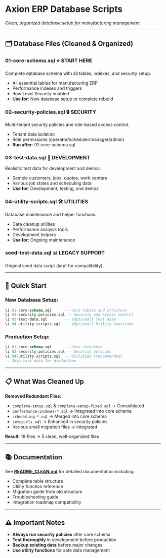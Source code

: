 # Axion ERP Database Scripts
*Clean, organized database setup for manufacturing management*

---

## 🗂️ Database Files (Cleaned & Organized)

### **01-core-schema.sql** ⭐ **START HERE**
Complete database schema with all tables, indexes, and security setup.
- All essential tables for manufacturing ERP
- Performance indexes and triggers
- Row Level Security enabled
- **Use for**: New database setup or complete rebuild

### **02-security-policies.sql** 🔒 **SECURITY**
Multi-tenant security policies and role-based access control.
- Tenant data isolation
- Role permissions (operator/scheduler/manager/admin)
- **Run after**: 01-core-schema.sql

### **03-test-data.sql** 🧪 **DEVELOPMENT**
Realistic test data for development and demos.
- Sample customers, jobs, quotes, work centers
- Various job states and scheduling data
- **Use for**: Development, testing, and demos

### **04-utility-scripts.sql** 🛠️ **UTILITIES**
Database maintenance and helper functions.
- Data cleanup utilities
- Performance analysis tools
- Development helpers
- **Use for**: Ongoing maintenance

### **seed-test-data.sql** 📊 **LEGACY SUPPORT**
Original seed data script (kept for compatibility).

---

## 🚀 Quick Start

### **New Database Setup:**
```sql
\i 01-core-schema.sql      -- Core tables and structure
\i 02-security-policies.sql -- Security and access control
\i 03-test-data.sql        -- (Optional) Test data
\i 04-utility-scripts.sql  -- (Optional) Utility functions
```

### **Production Setup:**
```sql
\i 01-core-schema.sql      -- Core structure
\i 02-security-policies.sql -- Security policies
\i 04-utility-scripts.sql  -- Utilities (recommended)
-- Skip test data for production
```

---

## 📋 What Was Cleaned Up

**Removed Redundant Files:**
- `complete-setup.sql` & `complete-setup-fixed.sql` → Consolidated
- `performance-indexes-*.sql` → Integrated into core schema  
- `scheduling-*.sql` → Merged into core schema
- `setup-rls.sql` → Enhanced in security policies
- Various small migration files → Integrated

**Result**: 18 files → 5 clean, well-organized files

---

## 📚 Documentation

See **[README_CLEAN.md](./README_CLEAN.md)** for detailed documentation including:
- Complete table structure
- Utility function reference  
- Migration guide from old structure
- Troubleshooting guide
- Integration roadmap compatibility

---

## ⚠️ Important Notes

- **Always run security policies** after core schema
- **Test thoroughly** in development before production
- **Backup existing data** before major changes
- **Use utility functions** for safe data management